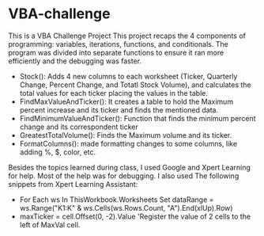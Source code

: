 # VBA-challenge
This is a VBA Challenge Project
This project recaps the 4 components of programming: variables, iterations, functions, and conditionals.
The program was divided into separate functions to ensure it ran more efficiently and the debugging was faster.  
- Stock(): Adds 4 new columns to each worksheet (Ticker, Quarterly Change, Percent Change, and Totatl Stock Volume), and calculates the total values for each ticker placing the values in the table.
- FindMaxValueAndTicker(): It creates a table to hold the Maximum percent increase and its ticker and finds the mentioned data.
- FindMinimumValueAndTicker(): Function that finds the minimum percent change and its correspondent ticker
- GreatestTotalVolume(): Finds the Maximum volume and its ticker.
- FormatColumns(): made formatting changes to some columns, like adding %, $, color, etc.

Besides the topics learned during class, I used Google and Xpert Learning for help. Most of the help was for debugging. I also used The following snippets from Xpert Learning Assistant:

- For Each ws In ThisWorkbook.Worksheets
        Set dataRange = ws.Range("K1:K" & ws.Cells(ws.Rows.Count, "A").End(xlUp).Row)
- maxTicker = cell.Offset(0, -2).Value 'Register the value of 2 cells to the left of MaxVal cell.
